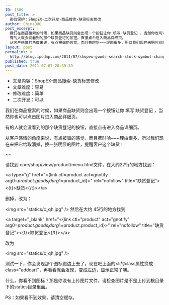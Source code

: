 ```yaml
---
ID: 1509
post_title: >
  密码保护：ShopEX-二次开发-商品搜索-缺货标志修改
author: ChinaBUG
post_excerpt: |
  我们在商品搜索的时候，如果商品缺货则会出现一个按钮让你 填写 缺货登记 ，当然你也可以点击图片进入商品详细页。
  有的人就会没看到的那个缺货登记的按钮，直接点击进入商品详细页。
  从客户感情的角度来说，有点被骗的感觉，而且费时哈~~~理由很多，所以我们现在来把它给取消掉，换一张明显的图片，提醒客户这个缺货！
layout: post
permalink: >
  http://blog.ipodmp.com/2011/07/shopex-goods-search-stock-symbol-changes.html
published: true
post_date: 2011-07-07 20:39:39
---
```

<ul>
	<li>文章内容：ShopEX-商品搜索-缺货标志修改</li>
	<li>文章难度：容易</li>
	<li>修改难度：简单</li>
	<li>二次开发：可以</li>
</ul>
我们在商品搜索的时候，如果商品缺货则会出现一个按钮让你 填写 缺货登记 ，当然你也可以点击图片进入商品详细页。

有的人就会没看到的那个缺货登记的按钮，直接点击进入商品详细页。

从客户感情的角度来说，有点被骗的感觉，而且费时哈~~~理由很多，所以我们现在来把它给取消掉，换一张明显的图片，提醒客户这个缺货！

~~

请找到 core/shop/view/product/menu.html文件，在大约22行的地方找到：

&lt;a type="g" href="&lt;{link ctl=product act=gnotify arg0=$product.goods_id arg1=$product_id}&gt;" rel="nofollow" title="缺货登记"&gt;&lt;{t}&gt;缺货&lt;{/t}&gt;&lt;/a&gt;

删掉，改为：

&lt;img src="statics/c_qh.jpg" /&gt;
然后在大约 45行的地方找到

&lt;a target="_blank" href="&lt;{link ctl="product" act="gnotify" arg0=$product.goods_id arg1=$product.product_id}&gt;" rel="nofollow" title="缺货登记"&gt;&lt;{t}&gt;缺货登记&lt;{/t}&gt;&lt;/a&gt;

改为

&lt;img src="statics/c_qh.jpg" /&gt;

测试一下，你会发现那个图标跑边上去了，现在吧上面的&lt;li的class属性换成class="addcart"，再看看就会发现，变成左边，显示正常了噢。

什么，你看不到图标？那是你没有上传图片文件，请检查图片是不是上传到根目录下的statics目录里面。

PS：如果看不到效果，请清空缓存。